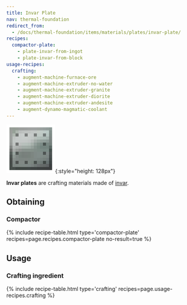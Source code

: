 ```yaml
---
title: Invar Plate
nav: thermal-foundation
redirect_from:
  - /docs/thermal-foundation/items/materials/plates/invar-plate/
recipes:
  compactor-plate:
    - plate-invar-from-ingot
    - plate-invar-from-block
usage-recipes:
  crafting:
    - augment-machine-furnace-ore
    - augment-machine-extruder-no-water
    - augment-machine-extruder-granite
    - augment-machine-extruder-diorite
    - augment-machine-extruder-andesite
    - augment-dynamo-magmatic-coolant
---
```


![Invar plate](/assets/images/thermal-foundation/plate-invar.png){:style="height: 128px"}


**Invar plates** are crafting materials made of [invar](/docs/invar-ingot/).


Obtaining
---------

### Compactor
{% include recipe-table.html type='compactor-plate' recipes=page.recipes.compactor-plate no-result=true %}


Usage
-----

### Crafting ingredient
{% include recipe-table.html type='crafting' recipes=page.usage-recipes.crafting %}
